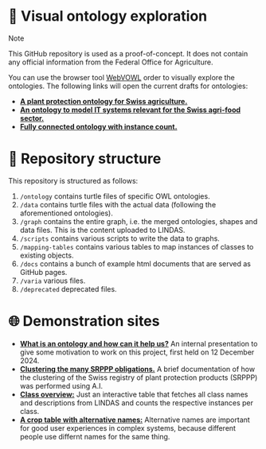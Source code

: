 # 🧐 Visual ontology exploration

> [!NOTE]
> This GitHub repository is used as a proof-of-concept. It does not contain any official information from the Federal Office for Agriculture.


You can use the browser tool [WebVOWL](https://github.com/VisualDataWeb/WebVOWL) order to visually explore the ontologies. The following links will open the current drafts for ontologies:

- [**A plant protection ontology for Swiss agriculture.**](https://service.tib.eu/webvowl/#iri=https://raw.githubusercontent.com/blw-ofag-ufag/ontology/refs/heads/main/ontology/plant-protection-ontology.ttl)
- [**An ontology to model IT systems relevant for the Swiss agri-food sector.**](https://service.tib.eu/webvowl/#iri=https://raw.githubusercontent.com/blw-ofag-ufag/ontology/refs/heads/main/ontology/system-map-ontology.ttl)
- [**Fully connected ontology with instance count.**](https://service.tib.eu/webvowl/#iri=https://raw.githubusercontent.com/blw-ofag-ufag/ontology/refs/heads/main/graph/plant-protection.ttl)

# 📂 Repository structure

This repository is structured as follows:

1. `/ontology` contains turtle files of specific OWL ontologies.
2. `/data` contains turtle files with the actual data (following the aforementioned ontologies).
3. `/graph` contains the entire graph, i.e. the merged ontologies, shapes and data files. This is the content uploaded to LINDAS.
4. `/scripts` contains various scripts to write the data to graphs.
5. `/mapping-tables` contains various tables to map instances of classes to existing objects.
6. `/docs` contains a bunch of example html documents that are served as GitHub pages.
7. `/varia` various files.
8. `/deprecated` deprecated files.

# 🌐 Demonstration sites

- [**What is an ontology and how can it help us?**](https://blw-ofag-ufag.github.io/ontology/presentation) An internal presentation to give some motivation to work on this project, first held on 12 December 2024.
- [**Clustering the many SRPPP obligations.**](https://blw-ofag-ufag.github.io/ontology/embeddings) A brief documentation of how the clustering of the Swiss registry of plant protection products (SRPPP) was performed using A.I.
- [**Class overview:**](https://blw-ofag-ufag.github.io/ontology/class-table) Just an interactive table that fetches all class names and descriptions from LINDAS and counts the respective instances per class.
- [**A crop table with alternative names:**](https://blw-ofag-ufag.github.io/ontology/crop-table) Alternative names are important for good user experiences in complex systems, because different people use differnt names for the same thing.
